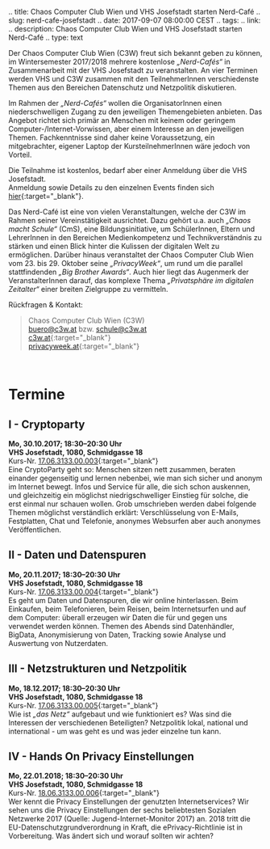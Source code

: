 .. title: Chaos Computer Club Wien und VHS Josefstadt starten Nerd-Café
.. slug: nerd-cafe-josefstadt
.. date: 2017-09-07 08:00:00 CEST
.. tags:
.. link:
.. description: Chaos Computer Club Wien und VHS Josefstadt starten Nerd-Café
.. type: text


Der Chaos Computer Club Wien (C3W) freut sich bekannt geben zu können, im Wintersemester 2017/2018 mehrere kostenlose *„Nerd-Cafés“* in Zusammenarbeit mit der VHS Josefstadt zu veranstalten. An vier Terminen werden VHS und C3W zusammen mit den TeilnehmerInnen verschiedenste Themen aus den Bereichen Datenschutz und Netzpolitik diskutieren.

Im Rahmen der *„Nerd-Cafés“* wollen die OrganisatorInnen einen niederschwelligen Zugang zu den jeweiligen Themengebieten anbieten. Das Angebot richtet sich primär an Menschen mit keinem oder geringem Computer-/Internet-Vorwissen, aber einem Interesse an den jeweiligen Themen. Fachkenntnisse sind daher keine Voraussetzung, ein mitgebrachter, eigener Laptop der KursteilnehmerInnen wäre jedoch von Vorteil.

<!-- TEASER_END -->

Die Teilnahme ist kostenlos, bedarf aber einer Anmeldung über die VHS Josefstadt.<br> Anmeldung sowie Details zu den einzelnen Events finden sich [hier](http://www.vhs.at/suche.html?id=18005&L=0&tx_solr%5Bq%5D=vhs+nerd+caf%C3%A9&suche_all=0){:target="_blank"}.

Das Nerd-Café ist eine von vielen Veranstaltungen, welche der C3W im Rahmen seiner Vereinstätigkeit ausrichtet. Dazu gehört u.a. auch *„Chaos macht Schule“* (CmS), eine Bildungsinitiative, um SchülerInnen, Eltern und LehrerInnen in den Bereichen Medienkompetenz und Technikverständnis zu stärken und einen Blick hinter die Kulissen der digitalen Welt zu ermöglichen. 
Darüber hinaus veranstaltet der Chaos Computer Club Wien vom 23. bis 29. Oktober seine *„PrivacyWeek“*, um rund um die parallel stattfindenden *„Big Brother Awards“*. Auch hier liegt das Augenmerk der VeranstalterInnen darauf, das komplexe Thema *„Privatsphäre im digitalen Zeitalter“* einer breiten Zielgruppe zu vermitteln.

Rückfragen & Kontakt:<br>
> Chaos Computer Club Wien (C3W)<br>
> [buero@c3w.at](mailto:buero@c3w.at) bzw. [schule@c3w.at](mailto:schule@c3w.at)<br>
> [c3w.at](https://c3w.at/){:target="_blank"}<br>
> [privacyweek.at](https://privacyweek.at/){:target="_blank"}<br>


&nbsp;

# Termine

## I - Cryptoparty
**Mo, 30.10.2017; 18:30–20:30 Uhr**<br>
**VHS Josefstadt, 1080, Schmidgasse 18**<br>
Kurs-Nr. [17.06.3133.00.003](http://www.vhs.at/kurs-details/vhs-wien-kurse/VHS-Nerd-Caf%C3%A9-in-Kooperation-mit-C3W-I-Kurs/279431523.html){:target="_blank"}<br>
Eine CryptoParty geht so: Menschen sitzen nett zusammen, beraten einander gegenseitig und lernen nebenbei, wie man sich sicher und anonym im Internet bewegt. Infos und Service für alle, die sich schon auskennen, und gleichzeitig ein möglichst niedrigschwelliger Einstieg für solche, die erst einmal nur schauen wollen. Grob umschrieben werden dabei folgende Themen möglichst verständlich erklärt: Verschlüsselung von E-Mails, Festplatten, Chat und Telefonie, anonymes Websurfen aber auch anonymes Veröffentlichen.

## II  - Daten und Datenspuren
**Mo, 20.11.2017; 18:30–20:30 Uhr**<br>
**VHS Josefstadt, 1080, Schmidgasse 18**<br>
Kurs-Nr. [17.06.3133.00.004](http://www.vhs.at/kurs-details/vhs-wien-kurse/VHS-Nerd-Caf%C3%A9-in-Kooperation-mit-C3W-II-Kurs/279431525.html){:target="_blank"}<br>
Es geht um Daten und Datenspuren, die wir online hinterlassen. Beim Einkaufen, beim Telefonieren, beim Reisen, beim Internetsurfen und auf dem Computer: überall erzeugen wir Daten die für und gegen uns verwendet werden können. Themen des Abends sind Datenhändler, BigData, Anonymisierung von Daten, Tracking sowie Analyse und Auswertung von Nutzerdaten.

## III - Netzstrukturen und Netzpolitik
**Mo, 18.12.2017; 18:30–20:30 Uhr**<br>
**VHS Josefstadt, 1080, Schmidgasse 18**<br>
Kurs-Nr. [17.06.3133.00.005](http://www.vhs.at/kurs-details/vhs-wien-kurse/VHS-Nerd-Caf%C3%A9-in-Kooperation-mit-C3W-III-Kurs/279431538.html){:target="_blank"}<br>
Wie ist *„das Netz“* aufgebaut und wie funktioniert es? Was sind die Interessen der verschiedenen Beteiligten? Netzpolitik lokal, national und international - um was geht es und was jeder einzelne tun kann.

## IV - Hands On Privacy Einstellungen
**Mo, 22.01.2018; 18:30–20:30 Uhr**<br>
**VHS Josefstadt, 1080, Schmidgasse 18**<br>
Kurs-Nr. [18.06.3133.00.006](http://www.vhs.at/kurs-details/vhs-wien-kurse/VHS-Nerd-Caf%C3%A9-in-Kooperation-mit-C3W-IV-Kurs/279431541.html){:target="_blank"}<br>
Wer kennt die Privacy Einstellungen der genutzten Internetservices? Wir sehen uns die Privacy Einstellungen der sechs beliebtesten Sozialen Netzwerke 2017 (Quelle: Jugend-Internet-Monitor 2017) an. 2018 tritt die EU-Datenschutzgrundverordnung in Kraft, die ePrivacy-Richtlinie ist in Vorbereitung. Was ändert sich und worauf sollten wir achten?
